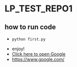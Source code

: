 # LP_TEST_REPO1
## how to run code
* ```python
  python first.py
  ```
* enjoy!
* [Click here to open Google](https://www.google.com/)
* https://www.google.com/
